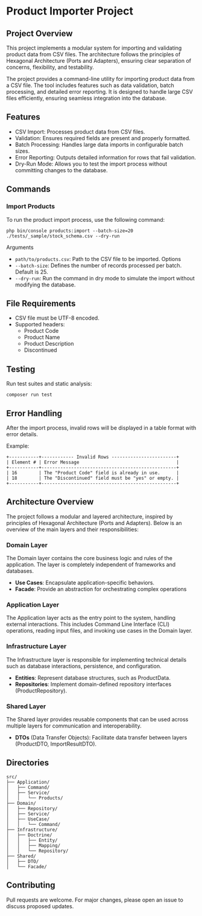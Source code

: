 # Product Importer Project

## Project Overview
This project implements a modular system for importing and validating product data from CSV files. 
The architecture follows the principles of Hexagonal Architecture (Ports and Adapters), ensuring clear separation of concerns, flexibility, and testability.

The project provides a command-line utility for importing product data from a CSV file. 
The tool includes features such as data validation, batch processing, and detailed error reporting. 
It is designed to handle large CSV files efficiently, ensuring seamless integration into the database.

## Features
* CSV Import: Processes product data from CSV files.
* Validation: Ensures required fields are present and properly formatted.
* Batch Processing: Handles large data imports in configurable batch sizes.
* Error Reporting: Outputs detailed information for rows that fail validation.
* Dry-Run Mode: Allows you to test the import process without committing changes to the database.


## Commands
### Import Products
To run the product import process, use the following command:

```shell
php bin/console products:import --batch-size=20 ./tests/_sample/stock_schema.csv --dry-run
````
Arguments
* `path/to/products.csv`: Path to the CSV file to be imported. 
Options
* `--batch-size`: Defines the number of records processed per batch. Default is 25.
* `--dry-run`: Run the command in dry mode to simulate the import without modifying the database.

## File Requirements
* CSV file must be UTF-8 encoded.
* Supported headers:
  * Product Code
  * Product Name
  * Product Description
  * Discontinued

## Testing
Run test suites and static analysis:
```shell
composer run test
```

## Error Handling
After the import process, invalid rows will be displayed in a table format with error details.

Example:
```shell
+-----------+------------ Invalid Rows ------------------------+
| Element # | Error Message                                    |
+-----------+--------------------------------------------------+
| 16        | The "Product Code" field is already in use.      |
| 18        | The "Discontinued" field must be "yes" or empty. |
+-----------+--------------------------------------------------+

```

## Architecture Overview
The project follows a modular and layered architecture, inspired by principles of Hexagonal Architecture (Ports and Adapters). 
Below is an overview of the main layers and their responsibilities:

### Domain Layer
The Domain layer contains the core business logic and rules of the application. 
The layer is completely independent of frameworks and databases.
 * **Use Cases**: Encapsulate application-specific behaviors.
 * **Facade**: Provide an abstraction for orchestrating complex operations

### Application Layer
The Application layer acts as the entry point to the system, handling external interactions.
This includes Command Line Interface (CLI) operations, reading input files, and invoking use cases in the Domain layer.

### Infrastructure Layer
The Infrastructure layer is responsible for implementing technical details such as database interactions, persistence, and configuration.
 * **Entities**: Represent database structures, such as ProductData.
 * **Repositories**: Implement domain-defined repository interfaces (ProductRepository).

### Shared Layer
The Shared layer provides reusable components that can be used across multiple layers for communication and interoperability.
 * **DTOs** (Data Transfer Objects): Facilitate data transfer between layers (ProductDTO, ImportResultDTO).

## Directories
```shel
src/
├── Application/
│   ├── Command/
│   ├── Service/
│   │   └── Products/
├── Domain/
│   ├── Repository/
│   ├── Service/
│   ├── UseCase/
│   │   └── Command/
├── Infrastructure/
│   ├── Doctrine/
│   │   ├── Entity/
│   │   ├── Mapping/
│   │   └── Repository/
├── Shared/
│   ├── DTO/
│   └── Facade/
```

## Contributing
Pull requests are welcome. 
For major changes, please open an issue to discuss proposed updates.

